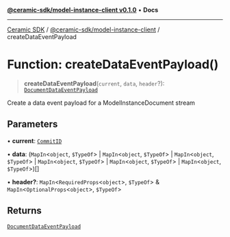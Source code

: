 [**@ceramic-sdk/model-instance-client v0.1.0**](../README.md) • **Docs**

***

[Ceramic SDK](../../../README.md) / [@ceramic-sdk/model-instance-client](../README.md) / createDataEventPayload

# Function: createDataEventPayload()

> **createDataEventPayload**(`current`, `data`, `header`?): [`DocumentDataEventPayload`](../../model-instance-protocol/type-aliases/DocumentDataEventPayload.md)

Create a data event payload for a ModelInstanceDocument stream

## Parameters

• **current**: [`CommitID`](../../identifiers/classes/CommitID.md)

• **data**: (`MapIn`\<`object`, `$TypeOf`\> \| `MapIn`\<`object`, `$TypeOf`\> \| `MapIn`\<`object`, `$TypeOf`\> \| `MapIn`\<`object`, `$TypeOf`\> \| `MapIn`\<`object`, `$TypeOf`\> \| `MapIn`\<`object`, `$TypeOf`\>)[]

• **header?**: `MapIn`\<`RequiredProps`\<`object`\>, `$TypeOf`\> & `MapIn`\<`OptionalProps`\<`object`\>, `$TypeOf`\>

## Returns

[`DocumentDataEventPayload`](../../model-instance-protocol/type-aliases/DocumentDataEventPayload.md)
